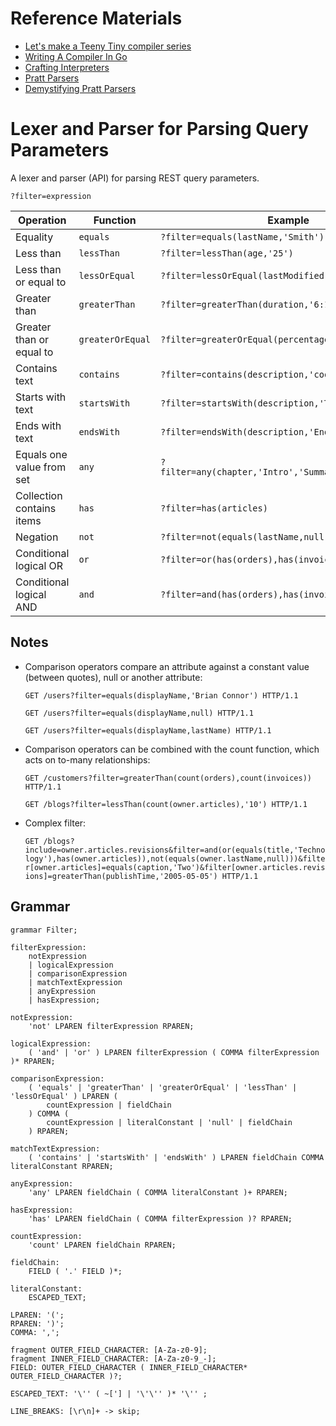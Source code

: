 # Reference Materials
* [Let's make a Teeny Tiny compiler series](https://austinhenley.com/blog/teenytinycompiler1.html)
* [Writing A Compiler In Go](https://compilerbook.com/)
* [Crafting Interpreters](https://craftinginterpreters.com/)
* [Pratt Parsers](https://journal.stuffwithstuff.com/2011/03/19/pratt-parsers-expression-parsing-made-easy/)
* [Demystifying Pratt Parsers](https://martin.janiczek.cz/2023/07/03/demystifying-pratt-parsers.html)

# Lexer and Parser for Parsing Query Parameters

A lexer and parser (API) for parsing REST query parameters.

`?filter=expression`

| Operation                         | 	Function         | Example                                               |
|-----------------------------------|-------------------|-------------------------------------------------------|
| Equality                          | `equals`	           | `?filter=equals(lastName,'Smith')`                      |
| Less than                         | `lessThan`          | 	`?filter=lessThan(age,'25')`                           |
| Less than or equal to             | `lessOrEqual`	      | `?filter=lessOrEqual(lastModified,'2001-01-01')`        |
| Greater than                      | `greaterThan`       | 	`?filter=greaterThan(duration,'6:12:14')`              |
| Greater than or equal to	         | `greaterOrEqual`	   | `?filter=greaterOrEqual(percentage,'33.33')`            
| Contains text                     | `contains`          | 	`?filter=contains(description,'cooking')`              |
| Starts with text                  | `startsWith`	       | `?filter=startsWith(description,'The')`                 
| Ends with                 text    | `endsWith`          | 		`?filter=endsWith(description,'End')`                 |
| Equals one   value       from set | `any`               | 		`?filter=any(chapter,'Intro','Summary','Conclusion')` |
| Collection contains  items        | `has`               | 		`?filter=has(articles)`                               |
| Negation                          | `not`             	 | `?filter=not(equals(lastName,null))`                    |
| Conditional logical OR            | `or`                | `?filter=or(has(orders),has(invoices))`                 |
| Conditional logical AND           | `and`               | 		`?filter=and(has(orders),has(invoices))`              |

## Notes 
* Comparison operators compare an attribute against a constant value (between quotes), null or another attribute:
  
  `GET /users?filter=equals(displayName,'Brian Connor') HTTP/1.1`

  `GET /users?filter=equals(displayName,null) HTTP/1.1`

  `GET /users?filter=equals(displayName,lastName) HTTP/1.1`
* Comparison operators can be combined with the count function, which acts on to-many relationships:
    
  `GET /customers?filter=greaterThan(count(orders),count(invoices)) HTTP/1.1`

  `GET /blogs?filter=lessThan(count(owner.articles),'10') HTTP/1.1`
* Complex filter:
  
  `GET /blogs?include=owner.articles.revisions&filter=and(or(equals(title,'Technology'),has(owner.articles)),not(equals(owner.lastName,null)))&filter[owner.articles]=equals(caption,'Two')&filter[owner.articles.revisions]=greaterThan(publishTime,'2005-05-05') HTTP/1.1`  



## Grammar

```
grammar Filter;

filterExpression:
    notExpression
    | logicalExpression
    | comparisonExpression
    | matchTextExpression
    | anyExpression
    | hasExpression;

notExpression:
    'not' LPAREN filterExpression RPAREN;

logicalExpression:
    ( 'and' | 'or' ) LPAREN filterExpression ( COMMA filterExpression )* RPAREN;

comparisonExpression:
    ( 'equals' | 'greaterThan' | 'greaterOrEqual' | 'lessThan' | 'lessOrEqual' ) LPAREN (
        countExpression | fieldChain
    ) COMMA (
        countExpression | literalConstant | 'null' | fieldChain
    ) RPAREN;

matchTextExpression:
    ( 'contains' | 'startsWith' | 'endsWith' ) LPAREN fieldChain COMMA literalConstant RPAREN;

anyExpression:
    'any' LPAREN fieldChain ( COMMA literalConstant )+ RPAREN;

hasExpression:
    'has' LPAREN fieldChain ( COMMA filterExpression )? RPAREN;

countExpression:
    'count' LPAREN fieldChain RPAREN;

fieldChain:
    FIELD ( '.' FIELD )*;

literalConstant:
    ESCAPED_TEXT;

LPAREN: '(';
RPAREN: ')';
COMMA: ',';

fragment OUTER_FIELD_CHARACTER: [A-Za-z0-9];
fragment INNER_FIELD_CHARACTER: [A-Za-z0-9_-];
FIELD: OUTER_FIELD_CHARACTER ( INNER_FIELD_CHARACTER* OUTER_FIELD_CHARACTER )?;

ESCAPED_TEXT: '\'' ( ~['] | '\'\'' )* '\'' ;

LINE_BREAKS: [\r\n]+ -> skip;
```
